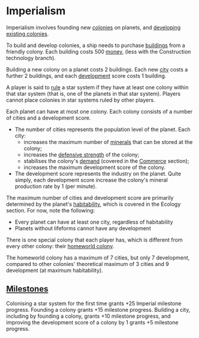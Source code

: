 # Imperialism

Imperialism involves founding new [colonies](../rulebook/glossary/colony.md) on planets, and [developing existing colonies](../rulebook/actions/improve_colony.md). 

To build and develop colonies, a ship needs to purchase [buildings](../rulebook/glossary/building.md) from a friendly colony. Each building costs 500
[money](../rulebook/glossary/money.md), (less with the Construction technology branch).

Building a new colony on a planet costs 2 buildings. Each new [city](../rulebook/glossary/city.md) costs a further 2 buildings, and each [development](../rulebook/glossary/development.md) score costs 1 
building. 

A player is said to [rule](../rulebook/glossary/rule.md) a star system if they have at least one colony within that star system (that is, one of the 
planets in that star system). Players cannot place colonies in star systems ruled by other players.

Each planet can have at most one colony. Each colony consists of a number of cities and a development score.
 - The number of cities represents the population level of the planet. Each city:
   - increases the maximum number of [minerals](../rulebook/glossary/mineral.md) that can be stored at the colony;
   - increases the [defensive strength](../rulebook/glossary/shield.md) of the colony;
   - stabilises the colony's [demand](../rulebook/glossary/demand.md) (covered in the [Commerce](../rulebook/commerce.md) section);
   - increases the maximum development score of the colony.
 - The development score represents the industry on the planet. Quite simply, each development score increase the colony's mineral production rate by 1 (per minute).

The maximum number of cities and development score are primarily determined by the planet's [habitability](../rulebook/glossary/habitability.md), which is 
covered in the Ecology section. For now, note the following:
 - Every planet can have at least one city, regardless of habitability
 - Planets without lifeforms cannot have any development

There is one special colony that each player has, which is different from every other colony: their [homeworld colony](../rulebook/glossary/homeworld_colony.md). 

The homeworld colony has a maximum of 7 cities, but only 7 development, compared to other colonies' theoretical 
maximum of 3 cities and 9 development (at maximum habitability). 

## [Milestones](../rulebook/glossary/milestone.md)

Colonising a star system for the first time grants +25 Imperial milestone progress. Founding a colony grants +15 
milestone progress. Building a city, including by founding a colony, grants +10 milestone progress, and improving the 
development score of a colony by 1 grants +5 milestone progress.

